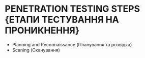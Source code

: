 # PENETRATION TESTING STEPS {ЕТАПИ ТЕСТУВАННЯ НА ПРОНИКНЕННЯ}

- Planning and Reconnaissance (Планування та розвідка)
- Scaning (Сканування)
